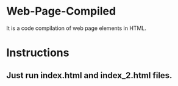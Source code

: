 # Web-Page-Compiled
It is a code compilation of web page elements in HTML.

# Instructions
## Just run index.html and index_2.html files.
